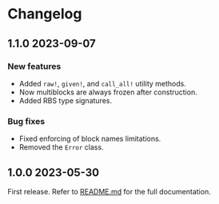 # Changelog

<!--[//]: # (
## <Release number> <Date YYYY-MM-DD>
### Breaking changes
### Deprecations
### New features
### Bug fixes
)-->

## 1.1.0 2023-09-07

### New features

- Added `raw!`, `given!`, and `call_all!` utility methods.
- Now multiblocks are always frozen after construction.
- Added RBS type signatures.

### Bug fixes

- Fixed enforcing of block names limitations.
- Removed the `Error` class.

## 1.0.0 2023-05-30

First release. Refer to [README.md](README.md) for the full documentation.
